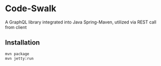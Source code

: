 # Code-Swalk

A GraphQL library integrated into Java Spring-Maven, utilized via REST call from client

## Installation

```bash
mvn package
mvn jetty:run
```

